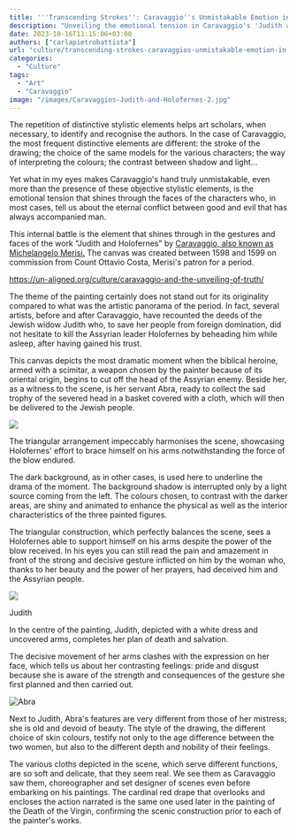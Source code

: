 ```yaml
---
title: '''Transcending Strokes'': Caravaggio''s Unmistakable Emotion in "Judith and Holofernes"'
description: "Unveiling the emotional tension in Caravaggio's 'Judith and Holofernes,' a dramatic narrative of good versus evil comes to light through distinctive stylistic elements."
date: 2023-10-16T11:15:06+03:00
authors: ["carlapietrobattista"]
url: "culture/transcending-strokes-caravaggios-unmistakable-emotion-in-judith-and-holofernes-unveiled"
categories:
  - "Culture"
tags:
  - "Art"
  - "Caravaggio"
image: "/images/Caravaggios-Judith-and-Holofernes-2.jpg"
---
```

The repetition of distinctive stylistic elements helps art scholars, when necessary, to identify and recognise the authors. In the case of Caravaggio, the most frequent distinctive elements are different: the stroke of the drawing; the choice of the same models for the various characters; the way of interpreting the colours; the contrast between shadow and light…

Yet what in my eyes makes Caravaggio's hand truly unmistakable, even more than the presence of these objective stylistic elements, is the emotional tension that shines through the faces of the characters who, in most cases, tell us about the eternal conflict between good and evil that has always accompanied man.

This internal battle is the element that shines through in the gestures and faces of the work "Judith and Holofernes" by [Caravaggio, also known as Michelangelo Merisi.](https://un-aligned.org/tag/caravaggio/) The canvas was created between 1598 and 1599 on commission from Count Ottavio Costa, Merisi's patron for a period.

https://un-aligned.org/culture/caravaggio-and-the-unveiling-of-truth/

The theme of the painting certainly does not stand out for its originality compared to what was the artistic panorama of the period. In fact, several artists, before and after Caravaggio, have recounted the deeds of the Jewish widow Judith who, to save her people from foreign domination, did not hesitate to kill the Assyrian leader Holofernes by beheading him while asleep, after having gained his trust.

This canvas depicts the most dramatic moment when the biblical heroine, armed with a scimitar, a weapon chosen by the painter because of its oriental origin, begins to cut off the head of the Assyrian enemy. Beside her, as a witness to the scene, is her servant Abra, ready to collect the sad trophy of the severed head in a basket covered with a cloth, which will then be delivered to the Jewish people.

![](/images/The-triangular-construction-in-Caravaggios-Judith-and-Holofernes.jpg-1024x768.jpg)

The triangular arrangement impeccably harmonises the scene, showcasing Holofernes' effort to brace himself on his arms notwithstanding the force of the blow endured.


The dark background, as in other cases, is used here to underline the drama of the moment. The background shadow is interrupted only by a light source coming from the left. The colours chosen, to contrast with the darker areas, are shiny and animated to enhance the physical as well as the interior characteristics of the three painted figures.

The triangular construction, which perfectly balances the scene, sees a Holofernes able to support himself on his arms despite the power of the blow received. In his eyes you can still read the pain and amazement in front of the strong and decisive gesture inflicted on him by the woman who, thanks to her beauty and the power of her prayers, had deceived him and the Assyrian people.

![](/images/Judith.jpg)

Judith


In the centre of the painting, Judith, depicted with a white dress and uncovered arms, completes her plan of death and salvation.

The decisive movement of her arms clashes with the expression on her face, which tells us about her contrasting feelings: pride and disgust because she is aware of the strength and consequences of the gesture she first planned and then carried out.

![Abra](/images/Abra.jpg)

Next to Judith, Abra's features are very different from those of her mistress; she is old and devoid of beauty. The style of the drawing, the different choice of skin colours, testify not only to the age difference between the two women, but also to the different depth and nobility of their feelings.

The various cloths depicted in the scene, which serve different functions, are so soft and delicate, that they seem real. We see them as Caravaggio saw them, choreographer and set designer of scenes even before embarking on his paintings. The cardinal red drape that overlooks and encloses the action narrated is the same one used later in the painting of the Death of the Virgin, confirming the scenic construction prior to each of the painter's works.
